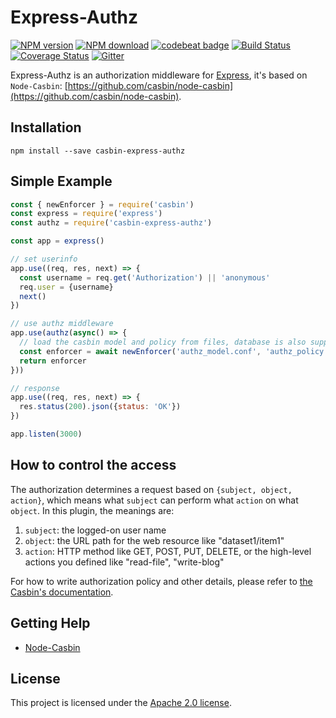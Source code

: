 Express-Authz 
====
[![NPM version][npm-image]][npm-url]
[![NPM download][download-image]][download-url]
[![codebeat badge](https://codebeat.co/badges/d179eb87-cf80-4ddb-ac94-a72a564a2fda)](https://codebeat.co/projects/github-com-node-casbin-express-authz-master)
[![Build Status](https://travis-ci.org/node-casbin/express-authz.svg?branch=master)](https://travis-ci.org/node-casbin/express-authz)
[![Coverage Status](https://coveralls.io/repos/github/node-casbin/express-authz/badge.svg?branch=master)](https://coveralls.io/github/node-casbin/express-authz?branch=master)
[![Gitter](https://badges.gitter.im/Join%20Chat.svg)](https://gitter.im/casbin/lobby)

[npm-image]: https://img.shields.io/npm/v/casbin-express-authz.svg?style=flat-square
[npm-url]: https://npmjs.org/package/casbin-express-authz
[download-image]: https://img.shields.io/npm/dm/casbin-express-authz.svg?style=flat-square
[download-url]: https://npmjs.org/package/casbin-express-authz

Express-Authz is an authorization middleware for [Express](https://github.com/expressjs/express), it's based on ``Node-Casbin``: [https://github.com/casbin/node-casbin](https://github.com/casbin/node-casbin).

## Installation

```
npm install --save casbin-express-authz
```

## Simple Example

```js
const { newEnforcer } = require('casbin')
const express = require('express')
const authz = require('casbin-express-authz')

const app = express()

// set userinfo
app.use((req, res, next) => {
  const username = req.get('Authorization') || 'anonymous'
  req.user = {username}
  next()
})

// use authz middleware
app.use(authz(async() => {
  // load the casbin model and policy from files, database is also supported.
  const enforcer = await newEnforcer('authz_model.conf', 'authz_policy.csv')
  return enforcer
}))

// response
app.use((req, res, next) => {
  res.status(200).json({status: 'OK'})
})

app.listen(3000)
```

## How to control the access

The authorization determines a request based on ``{subject, object, action}``, which means what ``subject`` can perform what ``action`` on what ``object``. In this plugin, the meanings are:

1. ``subject``: the logged-on user name
2. ``object``: the URL path for the web resource like "dataset1/item1"
3. ``action``: HTTP method like GET, POST, PUT, DELETE, or the high-level actions you defined like "read-file", "write-blog"


For how to write authorization policy and other details, please refer to [the Casbin's documentation](https://casbin.org).

## Getting Help

- [Node-Casbin](https://github.com/casbin/node-casbin)

## License

This project is licensed under the [Apache 2.0 license](LICENSE).
